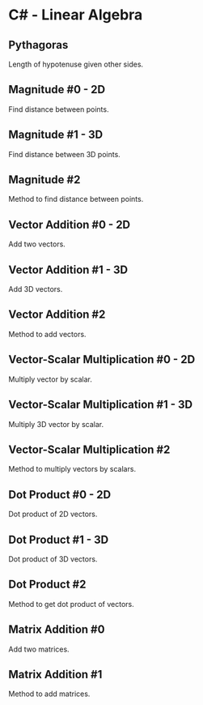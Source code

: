 # C# - Linear Algebra

## Pythagoras
Length of hypotenuse given other sides.

## Magnitude #0 - 2D
Find distance between points.

## Magnitude #1 - 3D
Find distance between 3D points.

## Magnitude #2
Method to find distance between points.

## Vector Addition #0 - 2D
Add two vectors.

## Vector Addition #1 - 3D
Add 3D vectors.

## Vector Addition #2
Method to add vectors.

## Vector-Scalar Multiplication #0 - 2D
Multiply vector by scalar.

## Vector-Scalar Multiplication #1 - 3D
Multiply 3D vector by scalar.

## Vector-Scalar Multiplication #2
Method to multiply vectors by scalars.

## Dot Product #0 - 2D
Dot product of 2D vectors.

## Dot Product #1 - 3D
Dot product of 3D vectors.

## Dot Product #2
Method to get dot product of vectors.

## Matrix Addition #0
Add two matrices.

## Matrix Addition #1
Method to add matrices.
